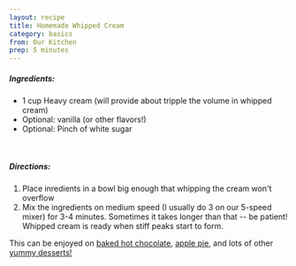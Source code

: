```yaml
---
layout: recipe
title: Homemade Whipped Cream
category: basics
from: Our Kitchen
prep: 5 minutes
---
```


##### Ingredients:

* 1 cup Heavy cream (will provide about tripple the volume in whipped cream)
* Optional: vanilla (or other flavors!)
* Optional: Pinch of white sugar

<br>

##### Directions:

1. Place inredients in a bowl big enough that whipping the cream won't overflow
2. Mix the ingredients on medium speed (I usually do 3 on our 5-speed mixer) for 3-4 minutes. Sometimes it takes longer than that -- be patient!  Whipped cream is ready when stiff peaks start to form.

This can be enjoyed on [baked hot chocolate](http://recipes.lucywyman.me/baked-hot-choclate.html), [apple pie](http://recipes.lucywyman.me/apple-pie.html), and lots of other [yummy desserts!](http://recipes.lucywyman.me/desserts/)
